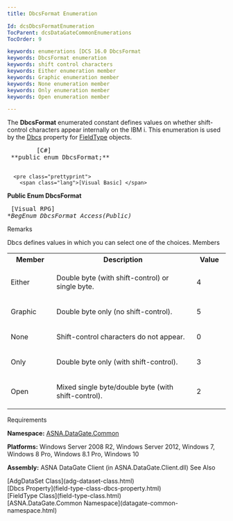 ```yaml
---
title: DbcsFormat Enumeration

Id: dcsDbcsFormatEnumeration
TocParent: dcsDataGateCommonEnumerations
TocOrder: 9

keywords: enumerations [DCS 16.0 DbcsFormat
keywords: DbcsFormat enumeration
keywords: shift control characters
keywords: Either enumeration member
keywords: Graphic enumeration member
keywords: None enumeration member
keywords: Only enumeration member
keywords: Open enumeration member

---
```


The <span> **DbcsFormat** </span> enumerated constant defines values on whether shift-control characters appear internally on the IBM i. This enumeration is used by the [ Dbcs](field-type-class-dbcs-property.html) property for [FieldType](field-type-class.html) objects.
<pre class="prettyprint">
        <span class="lang">[C#]</span>
 **public enum DbcsFormat;** 
      </pre>
      <pre class="prettyprint">
        <span class="lang">[Visual Basic] </span>
 **Public Enum DbcsFormat** 
      </pre>
      <pre class="prettyprint">
        <span class="lang">[Visual RPG]</span>
 **BegEnum DbcsFormat Access(*Public)** 
      </pre>

Remarks

<span>Dbcs</span> defines values in which you can select one of the choices. 
Members

<table class="dtTABLE" id="Table3" cellspacing="0">
            <colgroup span="1">
              <col align="middles" span="1" width="8%" style="FONT-WEIGHT: bold" />
              <col span="1" width="40%" />
              <col span="1" width="5%" />
            </colgroup>
            <tr>
              <th colspan="1" rowspan="1">
								Member</th>
              <th colspan="1" rowspan="1">
								Description</th>
              <th colspan="1" rowspan="1">
								Value</th>
            </tr>
            <tr>
              <td colspan="1" rowspan="1">

Either
</td>
              <td colspan="1" rowspan="1">

Double byte (with shift-control) or single byte.
</td>
              <td colspan="1" rowspan="1">

4
</td>
            </tr>
            <tr>
              <td colspan="1" rowspan="1">

Graphic
</td>
              <td colspan="1" rowspan="1">

Double byte only (no shift-control).
</td>
              <td colspan="1" rowspan="1">

5
</td>
            </tr>
            <tr>
              <td colspan="1" rowspan="1">

None
</td>
              <td colspan="1" rowspan="1">

Shift-control characters do not appear.
</td>
              <td colspan="1" rowspan="1">

0
</td>
            </tr>
            <tr>
              <td colspan="1" rowspan="1">

Only
</td>
              <td colspan="1" rowspan="1">

Double byte only (with shift-control).
</td>
              <td colspan="1" rowspan="1">

3
</td>
            </tr>
            <tr>
              <td colspan="1" rowspan="1">

Open
</td>
              <td colspan="1" rowspan="1">

Mixed single byte/double byte (with shift-control).
</td>
              <td colspan="1" rowspan="1">

2
</td>
            </tr>
</table>

Requirements

**Namespace:** [ASNA.DataGate.Common](datagate-common-namespace.html) 

**Platforms:** Windows Server 2008 R2, Windows Server 2012, Windows 7, Windows 8 Pro, Windows 8.1 Pro, Windows 10

**Assembly:** ASNA DataGate Client (in ASNA.DataGate.Client.dll)
See Also

<dl />
        [AdgDataSet Class](adg-dataset-class.html)
        <br />
        [Dbcs Property](field-type-class-dbcs-property.html)
        <br />
        [FieldType Class](field-type-class.html)
        <br />
        [ASNA.DataGate.Common Namespace](datagate-common-namespace.html)


